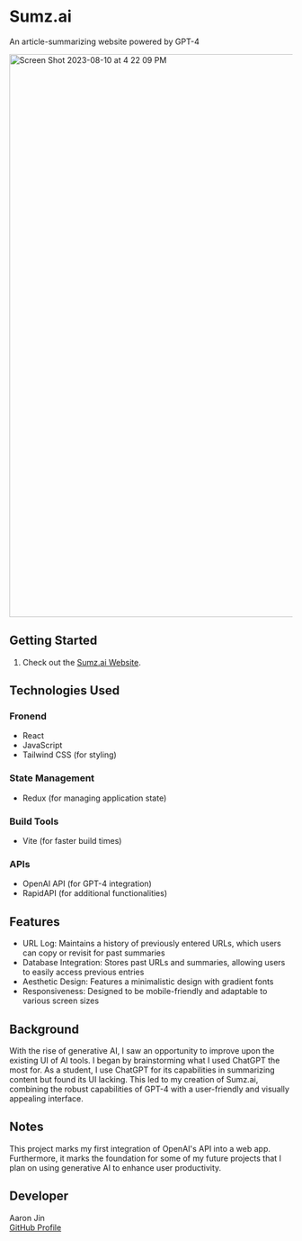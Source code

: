 # Sumz.ai

An article-summarizing website powered by GPT-4

<img width="1000" alt="Screen Shot 2023-08-10 at 4 22 09 PM" src="https://github.com/aaronkjin/sumz-ai/assets/58490258/fe1a09f4-672a-4024-a6ae-b897277f2928">

## Getting Started

1. Check out the [Sumz.ai Website](https://aaron-sumz-ai.vercel.app/).

## Technologies Used

### Fronend

- React
- JavaScript
- Tailwind CSS (for styling)

### State Management

- Redux (for managing application state)

### Build Tools

- Vite (for faster build times)

### APIs

- OpenAI API (for GPT-4 integration)
- RapidAPI (for additional functionalities)

## Features

- URL Log: Maintains a history of previously entered URLs, which users can copy or revisit for past summaries
- Database Integration: Stores past URLs and summaries, allowing users to easily access previous entries
- Aesthetic Design: Features a minimalistic design with gradient fonts
- Responsiveness: Designed to be mobile-friendly and adaptable to various screen sizes

## Background

With the rise of generative AI, I saw an opportunity to improve upon the existing UI of AI tools. I began by brainstorming what I used ChatGPT the most for. As a student, I use ChatGPT for its capabilities in summarizing content but found its UI lacking. This led to my creation of Sumz.ai, combining the robust capabilities of GPT-4 with a user-friendly and visually appealing interface.

## Notes

This project marks my first integration of OpenAI's API into a web app. Furthermore, it marks the foundation for some of my future projects that I plan on using generative AI to enhance user productivity.

## Developer

Aaron Jin  
[GitHub Profile](https://github.com/aaronkjin)
